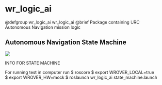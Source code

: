 # wr_logic_ai

@defgroup wr_logic_ai wr_logic_ai
@brief Package containing URC Autonomous Navigation mission logic

## Autonomous Navigation State Machine

![](NavigationStateMachine.png)


INFO FOR STATE MACHINE

For running test in computer run 
$ roscore
$ export WROVER_LOCAL=true
$ export WROVER_HW=mock
$ roslaunch wr_logic_ai state_machine.launch
